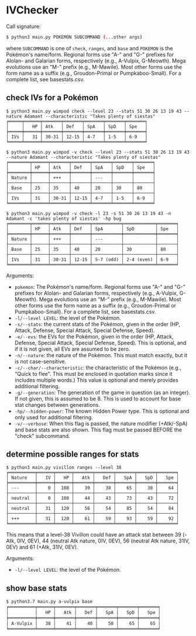 # IVChecker

Call signature:
```bash
$ python3 main.py POKEMON SUBCOMMAND (...other args)
```

where `SUBCOMMAND` is one of `check`, `ranges`, and `base` and `POKEMON` is the Pokémon's name/form. Regional forms use "A-" and "G-" prefixes for Alolan- and Galarian forms, respectively (e.g., A-Vulpix, G-Meowth). Mega evolutions use an "M-" prefix (e.g., M-Mawile). Most other forms use the form name as a suffix (e.g., Groudon-Primal or Pumpkaboo-Small). For a complete list, see basestats.csv.


## check IVs for a Pokémon
```
$ python3 main.py wimpod check --level 23 --stats 51 30 26 13 19 43 --nature Adamant --characteristic "Takes plenty of siestas"
╒═════╤══════╤═══════╤═══════╤═══════╤═══════╤═══════╕
│     │   HP │ Atk   │ Def   │ SpA   │ SpD   │ Spe   │
╞═════╪══════╪═══════╪═══════╪═══════╪═══════╪═══════╡
│ IVs │   31 │ 30-31 │ 12-15 │ 4-7   │ 1-5   │ 6-9   │
╘═════╧══════╧═══════╧═══════╧═══════╧═══════╧═══════╛

$ python3 main.py wimpod -v check --level 23 --stats 51 30 26 13 19 43 --nature Adamant --characteristic "Takes plenty of siestas"
╒════════╤══════╤═══════╤═══════╤═══════╤═══════╤═══════╕
│        │ HP   │ Atk   │ Def   │ SpA   │ SpD   │ Spe   │
╞════════╪══════╪═══════╪═══════╪═══════╪═══════╪═══════╡
│ Nature │      │ +++   │       │ ---   │       │       │
├────────┼──────┼───────┼───────┼───────┼───────┼───────┤
│ Base   │ 25   │ 35    │ 40    │ 20    │ 30    │ 80    │
├────────┼──────┼───────┼───────┼───────┼───────┼───────┤
│ IVs    │ 31   │ 30-31 │ 12-15 │ 4-7   │ 1-5   │ 6-9   │
╘════════╧══════╧═══════╧═══════╧═══════╧═══════╧═══════╛

$ python3 main.py wimpod -v check -l 23 -s 51 30 26 13 19 43 -n Adamant -c 'takes plenty of siestas' -hp bug
╒════════╤══════╤═══════╤═══════╤═══════════╤════════════╤═══════╕
│        │ HP   │ Atk   │ Def   │ SpA       │ SpD        │ Spe   │
╞════════╪══════╪═══════╪═══════╪═══════════╪════════════╪═══════╡
│ Nature │      │ +++   │       │ ---       │            │       │
├────────┼──────┼───────┼───────┼───────────┼────────────┼───────┤
│ Base   │ 25   │ 35    │ 40    │ 20        │ 30         │ 80    │
├────────┼──────┼───────┼───────┼───────────┼────────────┼───────┤
│ IVs    │ 31   │ 30-31 │ 12-15 │ 5-7 (odd) │ 2-4 (even) │ 6-9   │
╘════════╧══════╧═══════╧═══════╧═══════════╧════════════╧═══════╛
```

Arguments:
- `pokemon`: The Pokémon's name/form. Regional forms use "A-" and "G-" prefixes for Alolan- and Galarian forms, respectively (e.g., A-Vulpix, G-Meowth). Mega evolutions use an "M-" prefix (e.g., M-Mawile). Most other forms use the form name as a suffix (e.g., Groudon-Primal or Pumpkaboo-Small). For a complete list, see basestats.csv.
- `-l/--level LEVEL`: the level of the Pokémon.
- `-s/--stats`: the current stats of the Pokémon, given in the order (HP, Attack, Defense, Special Attack, Special Defense, Speed).
- `-e/--evs`: the EVs for the Pokémon, given in the order (HP, Attack, Defense, Special Attack, Special Defense, Speed). This is optional, and if it is not given, all EVs are assumed to be zero.
- `-n/--nature`: the nature of the Pokémon. This must match exactly, but it is not case-sensitive.
- `-c/--char/--characteristic`: the characteristic of the Pokémon (e.g., "Quick to flee". This must be enclosed in quotation marks since it includes multiple words.) This value is optional and merely provides additional filtering.
- `-g/--generation`: The generation of the game in question (as an integer). If not given, this is assumed to be 8. This is used to account for base stat changes between generations.
- `-hp/--hidden-power`: The known Hidden Power type. This is optional and only used for additional filtering.
- `-v/--verbose`: When this flag is passed, the nature modifier (+Atk/-SpA) and base stats are also shown. This flag must be passed BEFORE the "check" subcommand.

## determine possible ranges for stats

```
$ python3 main.py vivillon ranges --level 38
╒══════════╤══════╤══════╤═══════╤═══════╤═══════╤═══════╤═══════╕
│ Nature   │   IV │   HP │   Atk │   Def │   SpA │   SpD │   Spe │
╞══════════╪══════╪══════╪═══════╪═══════╪═══════╪═══════╪═══════╡
│ ---      │    0 │  108 │    39 │    38 │    65 │    38 │    64 │
├──────────┼──────┼──────┼───────┼───────┼───────┼───────┼───────┤
│ neutral  │    0 │  108 │    44 │    43 │    73 │    43 │    72 │
├──────────┼──────┼──────┼───────┼───────┼───────┼───────┼───────┤
│ neutral  │   31 │  120 │    56 │    54 │    85 │    54 │    84 │
├──────────┼──────┼──────┼───────┼───────┼───────┼───────┼───────┤
│ +++      │   31 │  120 │    61 │    59 │    93 │    59 │    92 │
╘══════════╧══════╧══════╧═══════╧═══════╧═══════╧═══════╧═══════╛
```

This means that a level-38 Vivillon could have an attack stat between 39 (-Atk, 0IV, 0EV), 44 (neutral Atk nature, 0IV, 0EV), 56 (neutral Atk nature, 31IV, 0EV) and 61 (+Atk, 31IV, 0EV).

Arguments:
- `-l/--level LEVEL`: the level of the Pokémon.

## show base stats

```bash
$ python3.7 main.py a-vulpix base
╒══════════╤══════╤═══════╤═══════╤═══════╤═══════╤═══════╕
│          │   HP │   Atk │   Def │   SpA │   SpD │   Spe │
╞══════════╪══════╪═══════╪═══════╪═══════╪═══════╪═══════╡
│ A-Vulpix │   38 │    41 │    40 │    50 │    65 │    65 │
╘══════════╧══════╧═══════╧═══════╧═══════╧═══════╧═══════╛
```